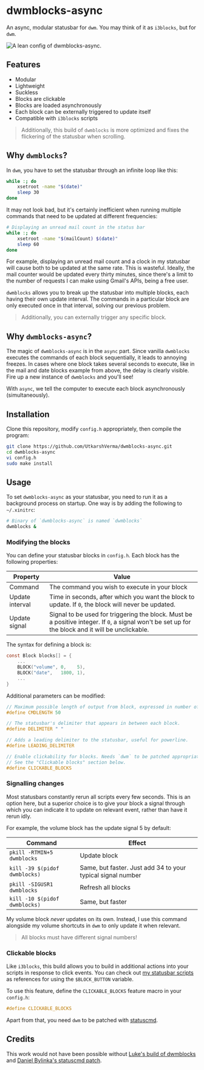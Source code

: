 # dwmblocks-async
An async, modular statusbar for `dwm`. You may think of it as `i3blocks`, but for `dwm`.

![A lean config of dwmblocks-async.](preview.png)

## Features
- Modular
- Lightweight
- Suckless
- Blocks are clickable
- Blocks are loaded asynchronously
- Each block can be externally triggered to update itself
- Compatible with `i3blocks` scripts

> Additionally, this build of `dwmblocks` is more optimized and fixes the flickering of the statusbar when scrolling.

## Why `dwmblocks`?
In `dwm`, you have to set the statusbar through an infinite loop like this:

```sh
while :; do
    xsetroot -name "$(date)"
    sleep 30
done
```

It may not look bad, but it's certainly inefficient when running multiple commands that need to be updated at different frequencies:

```sh
# Displaying an unread mail count in the status bar
while :; do
    xsetroot -name "$(mailCount) $(date)"
    sleep 60
done
```

For example, displaying an unread mail count and a clock in my statusbar will cause both to be updated at the same rate. This is wasteful. Ideally, the mail counter would be updated every thirty minutes, since there's a limit to the number of requests I can make using Gmail's APIs, being a free user.  

`dwmblocks` allows you to break up the statusbar into multiple blocks, each having their own update interval. The commands in a particular block are only executed once in that interval, solving our previous problem.

> Additionally, you can externally trigger any specific block.


## Why `dwmblocks-async`?
The magic of `dwmblocks-async` is in the `async` part. Since vanilla `dwmblocks` executes the commands of each block sequentially, it leads to annoying freezes. In cases where one block takes several seconds to execute, like in the mail and date blocks example from above, the delay is clearly visible. Fire up a new instance of `dwmblocks` and you'll see!

With `async`, we tell the computer to execute each block asynchronously (simultaneously).


## Installation
Clone this repository, modify `config.h` appropriately, then compile the program:

```sh
git clone https://github.com/UtkarshVerma/dwmblocks-async.git
cd dwmblocks-async
vi config.h
sudo make install
```


## Usage
To set `dwmblocks-async` as your statusbar, you need to run it as a background process on startup. One way is by adding the following to `~/.xinitrc`:

```sh
# Binary of `dwmblocks-async` is named `dwmblocks`
dwmblocks &
```

### Modifying the blocks
You can define your statusbar blocks in `config.h`. Each block has the following properties:

Property|Value
-|-
Command | The command you wish to execute in your block
Update interval | Time in seconds, after which you want the block to update. If `0`, the block will never be updated.
Update signal | Signal to be used for triggering the block. Must be a positive integer. If `0`, a signal won't be set up for the block and it will be unclickable.

The syntax for defining a block is:

```c
const Block blocks[] = {
    ...
    BLOCK("volume", 0,    5),
    BLOCK("date",   1800, 1),
    ...
}
```

Additional parameters can be modified:

```c
// Maximum possible length of output from block, expressed in number of characters.
#define CMDLENGTH 50

// The statusbar's delimiter that appears in between each block.
#define DELIMITER " "

// Adds a leading delimiter to the statusbar, useful for powerline.
#define LEADING_DELIMITER

// Enable clickability for blocks. Needs `dwm` to be patched appropriately.
// See the "Clickable blocks" section below.
#define CLICKABLE_BLOCKS
```

### Signalling changes
Most statusbars constantly rerun all scripts every few seconds. This is an option here, but a superior choice is to give your block a signal through which you can indicate it to update on relevant event, rather than have it rerun idly.

For example, the volume block has the update signal 5 by default:

Command|Effect
-|-
`pkill -RTMIN+5 dwmblocks`|Update block|
`kill -39 $(pidof dwmblocks)`|Same, but faster. Just add 34 to your typical signal number|
`pkill -SIGUSR1 dwmblocks`|Refresh all blocks|
`kill -10 $(pidof dwmblocks)`|Same, but faster|

My volume block *never* updates on its own. Instead, I use this command alongside my volume shortcuts in `dwm` to only update it when relevant.

> All blocks must have different signal numbers!

### Clickable blocks
Like `i3blocks`, this build allows you to build in additional actions into your scripts in response to click events. You can check out [my statusbar scripts](https://github.com/UtkarshVerma/dotfiles/tree/main/.local/bin/statusbar) as references for using the `$BLOCK_BUTTON` variable.

To use this feature, define the `CLICKABLE_BLOCKS` feature macro in your `config.h`:

```c
#define CLICKABLE_BLOCKS
```

Apart from that, you need `dwm` to be patched with [statuscmd](https://dwm.suckless.org/patches/statuscmd/).


## Credits
This work would not have been possible without [Luke's build of dwmblocks](https://github.com/LukeSmithxyz/dwmblocks) and [Daniel Bylinka's statuscmd patch](https://dwm.suckless.org/patches/statuscmd/).

